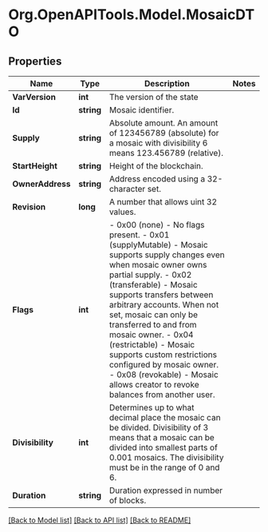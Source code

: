 # Org.OpenAPITools.Model.MosaicDTO

## Properties

Name | Type | Description | Notes
------------ | ------------- | ------------- | -------------
**VarVersion** | **int** | The version of the state | 
**Id** | **string** | Mosaic identifier. | 
**Supply** | **string** | Absolute amount. An amount of 123456789 (absolute) for a mosaic with divisibility 6 means 123.456789 (relative). | 
**StartHeight** | **string** | Height of the blockchain. | 
**OwnerAddress** | **string** | Address encoded using a 32-character set. | 
**Revision** | **long** | A number that allows uint 32 values. | 
**Flags** | **int** | - 0x00 (none) - No flags present. - 0x01 (supplyMutable) - Mosaic supports supply changes even when mosaic owner owns partial supply. - 0x02 (transferable) - Mosaic supports transfers between arbitrary accounts. When not set, mosaic can only be transferred to and from mosaic owner. - 0x04 (restrictable) - Mosaic supports custom restrictions configured by mosaic owner. - 0x08 (revokable) - Mosaic allows creator to revoke balances from another user.  | 
**Divisibility** | **int** | Determines up to what decimal place the mosaic can be divided. Divisibility of 3 means that a mosaic can be divided into smallest parts of 0.001 mosaics. The divisibility must be in the range of 0 and 6.  | 
**Duration** | **string** | Duration expressed in number of blocks. | 

[[Back to Model list]](../README.md#documentation-for-models) [[Back to API list]](../README.md#documentation-for-api-endpoints) [[Back to README]](../README.md)

